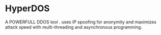 # HyperDOS
A POWERFULL DDOS tool . uses IP spoofing for anonymity and maximizes attack speed with multi-threading and asynchronous programming.
